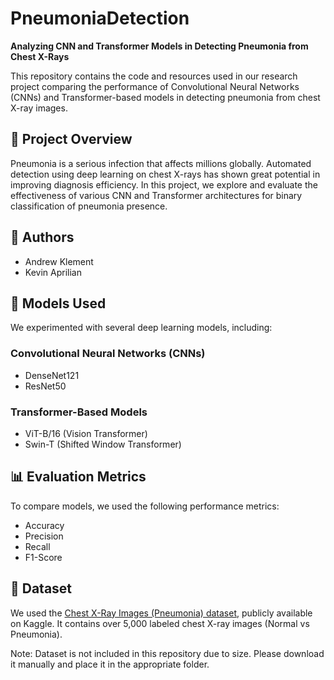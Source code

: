 # PneumoniaDetection

**Analyzing CNN and Transformer Models in Detecting Pneumonia from Chest X-Rays**

This repository contains the code and resources used in our research project comparing the performance of Convolutional Neural Networks (CNNs) and Transformer-based models in detecting pneumonia from chest X-ray images.

## 📌 Project Overview

Pneumonia is a serious infection that affects millions globally. Automated detection using deep learning on chest X-rays has shown great potential in improving diagnosis efficiency. In this project, we explore and evaluate the effectiveness of various CNN and Transformer architectures for binary classification of pneumonia presence.

## 👥 Authors

- Andrew Klement  
- Kevin Aprilian

## 🧠 Models Used

We experimented with several deep learning models, including:

### Convolutional Neural Networks (CNNs)
- DenseNet121
- ResNet50

### Transformer-Based Models
- ViT-B/16 (Vision Transformer)
- Swin-T (Shifted Window Transformer)

## 📊 Evaluation Metrics

To compare models, we used the following performance metrics:
- Accuracy
- Precision
- Recall
- F1-Score

## 📁 Dataset
We used the [Chest X-Ray Images (Pneumonia) dataset](https://www.kaggle.com/datasets/paultimothymooney/chest-xray-pneumonia), publicly available on Kaggle. It contains over 5,000 labeled chest X-ray images (Normal vs Pneumonia).

Note: Dataset is not included in this repository due to size. Please download it manually and place it in the appropriate folder.
